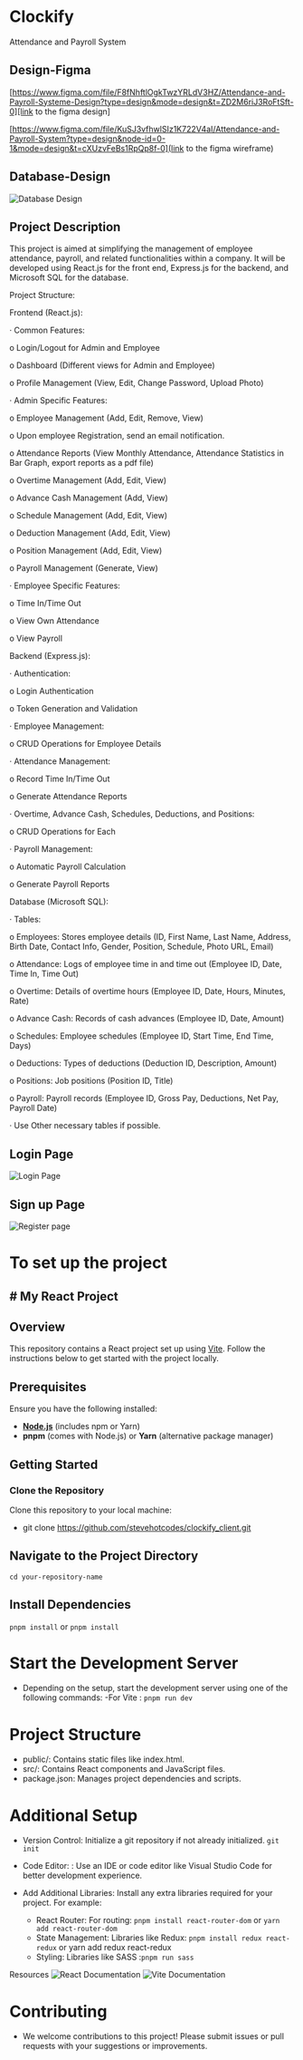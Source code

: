 # Clockify

Attendance and Payroll System 

## Design-Figma


[https://www.figma.com/file/F8fNhftlOgkTwzYRLdV3HZ/Attendance-and-Payroll-Systeme-Design?type=design&mode=design&t=ZD2M6riJ3RoFtSft-0][link to the figma design]



[https://www.figma.com/file/KuSJ3vfhwlSIz1K722V4aI/Attendance-and-Payroll-System?type=design&node-id=0-1&mode=design&t=cXUzvFeBs1RpQp8f-0](link to the figma wireframe)


## Database-Design

![Database Design](src/assets/drawSQL-image-export-2024-03-19.png)

## Project Description
This project is aimed at simplifying the management of employee attendance, payroll, and related functionalities within a company. It will be developed using React.js for the front end, Express.js for the backend, and Microsoft SQL for the database.

Project Structure:

Frontend (React.js):

· Common Features:

o Login/Logout for Admin and Employee

o Dashboard (Different views for Admin and Employee)

o Profile Management (View, Edit, Change Password, Upload Photo)

· Admin Specific Features:

o Employee Management (Add, Edit, Remove, View)

o Upon employee Registration, send an email notification.

o Attendance Reports (View Monthly Attendance, Attendance Statistics in Bar Graph, export reports as a pdf file)

o Overtime Management (Add, Edit, View)

o Advance Cash Management (Add, View)

o Schedule Management (Add, Edit, View)

o Deduction Management (Add, Edit, View)

o Position Management (Add, Edit, View)

o Payroll Management (Generate, View)

· Employee Specific Features:

o Time In/Time Out

o View Own Attendance

o View Payroll

Backend (Express.js):

· Authentication:

o Login Authentication

o Token Generation and Validation

· Employee Management:

o CRUD Operations for Employee Details

· Attendance Management:

o Record Time In/Time Out

o Generate Attendance Reports

· Overtime, Advance Cash, Schedules, Deductions, and Positions:

o CRUD Operations for Each

· Payroll Management:

o Automatic Payroll Calculation

o Generate Payroll Reports

Database (Microsoft SQL):

· Tables:

o Employees: Stores employee details (ID, First Name, Last Name, Address, Birth Date, Contact Info, Gender, Position, Schedule, Photo URL, Email)

o Attendance: Logs of employee time in and time out (Employee ID, Date, Time In, Time Out)

o Overtime: Details of overtime hours (Employee ID, Date, Hours, Minutes, Rate)

o Advance Cash: Records of cash advances (Employee ID, Date, Amount)

o Schedules: Employee schedules (Employee ID, Start Time, End Time, Days)

o Deductions: Types of deductions (Deduction ID, Description, Amount)

o Positions: Job positions (Position ID, Title)

o Payroll: Payroll records (Employee ID, Gross Pay, Deductions, Net Pay, Payroll Date)

· Use Other necessary tables if possible.
## Login Page
![Login Page](<src/assets/Screenshot 2024-03-19 170823.png>)
## Sign up Page 
![Register page](<src/assets/Screenshot 2024-03-19 171204.png>)

# To set up the project

## # My React Project

## Overview

This repository contains a React project set up using [Vite](https://vitejs.dev/). Follow the instructions below to get started with the project locally.

## Prerequisites

Ensure you have the following installed:

- **[Node.js](https://nodejs.org/)** (includes npm or Yarn)
- **pnpm** (comes with Node.js) or **Yarn** (alternative package manager)

## Getting Started

### Clone the Repository

Clone this repository to your local machine:

- git clone https://github.com/stevehotcodes/clockify_client.git

## Navigate to the Project Directory
`cd your-repository-name`

## Install Dependencies
`pnpm install` or `pnpm install`

# Start the Development Server

- Depending on the setup, start the development server using one of the following commands:
-For Vite :
 `pnpm run dev`


# Project Structure

- public/: Contains static files like index.html.
- src/: Contains React components and JavaScript files.
- package.json: Manages project dependencies and scripts.


# Additional Setup
- Version Control: Initialize a git repository if not already initialized.
`git init`

- Code Editor: : Use an IDE or code editor like Visual Studio Code for better development experience.
- Add Additional Libraries: Install any extra libraries required for your project. For example:
    - React Router: For routing: `pnpm install react-router-dom` or `yarn add react-router-dom`
    - State Management: Libraries like Redux: `pnpm install redux react-redux` or yarn add redux react-redux
    - Styling: Libraries like SASS :`pnpm run sass`

Resources
![React Documentation](https://react.dev/)
![Vite Documentation](https://vitejs.dev/)
# Contributing
- We welcome contributions to this project! Please submit issues or pull requests with your suggestions or improvements.




